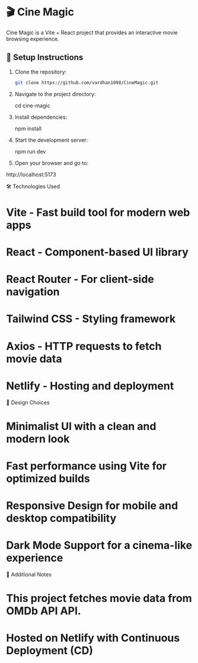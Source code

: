 # 🎬 Cine Magic

Cine Magic is a Vite + React project that provides an interactive movie browsing experience.

## 🚀 Setup Instructions

1. Clone the repository:
   ```sh
   git clone https://github.com/vardhan1098/CineMagic.git

2. Navigate to the project directory:

    cd cine-magic

3. Install dependencies:

    npm install

4. Start the development server:
   
   npm run dev

5. Open your browser and go to:
  
  http://localhost:5173
  
🛠️ Technologies Used
# Vite - Fast build tool for modern web apps
# React - Component-based UI library
# React Router - For client-side navigation
# Tailwind CSS - Styling framework
# Axios - HTTP requests to fetch movie data
# Netlify - Hosting and deployment

🎨 Design Choices
# Minimalist UI with a clean and modern look
# Fast performance using Vite for optimized builds
# Responsive Design for mobile and desktop compatibility
# Dark Mode Support for a cinema-like experience

📌 Additional Notes
# This project fetches movie data from OMDb API API.

# Hosted on Netlify with Continuous Deployment (CD)

